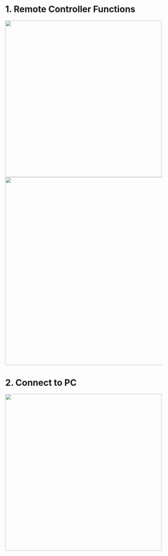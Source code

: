 # 1. Remote Controller Functions

<img src="https://github.com/user-attachments/assets/94cec15d-f496-4f10-8660-6bdb415abff8" width="500">

<img src="https://github.com/user-attachments/assets/c01e75b6-4185-4c0a-b894-3b08fb0e6ce0" width="600">

# 2. Connect to PC

<img src="https://github.com/user-attachments/assets/2c4e938b-70a1-45d5-8971-d369083c75d7" width="500">

